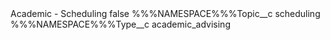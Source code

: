 <?xml version="1.0" encoding="UTF-8"?>
<CustomMetadata xmlns="http://soap.sforce.com/2006/04/metadata" xmlns:xsi="http://www.w3.org/2001/XMLSchema-instance" xmlns:xsd="http://www.w3.org/2001/XMLSchema">
    <label>Academic - Scheduling</label>
    <protected>false</protected>
    <values>
        <field>%%%NAMESPACE%%%Topic__c</field>
        <value xsi:type="xsd:string">scheduling</value>
    </values>
    <values>
        <field>%%%NAMESPACE%%%Type__c</field>
        <value xsi:type="xsd:string">academic_advising</value>
    </values>
</CustomMetadata>
